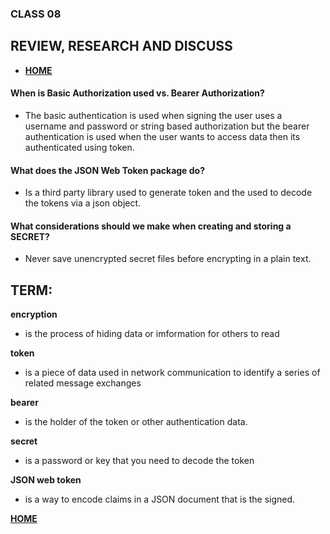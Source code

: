 ### CLASS 08


## REVIEW, RESEARCH AND DISCUSS


- [**HOME**](https://seidomo.github.io/reading_notes/home)

#### When is Basic Authorization used vs. Bearer Authorization?

- The basic authentication is used when signing the user uses a username and password or string based authorization but the bearer authentication is used when the user wants to access data then its authenticated using token.

#### What does the JSON Web Token package do?

- Is a third party library used to generate token and the used to decode the tokens via a json object.



#### What considerations should we make when creating and storing a SECRET?

- Never save unencrypted secret files before encrypting
in a plain text.


## TERM:


**encryption**

- is the process of hiding data or imformation for others to read

**token**

- is a piece of data used in network communication to identify a series of related message exchanges

**bearer**

- is the holder of the token or other authentication data.

**secret**

- is a password or key that you need to decode the token

**JSON web token**

- is a way to encode claims in a JSON document that is the signed.




[**HOME**](https://seidomo.github.io/reading_notes/home)